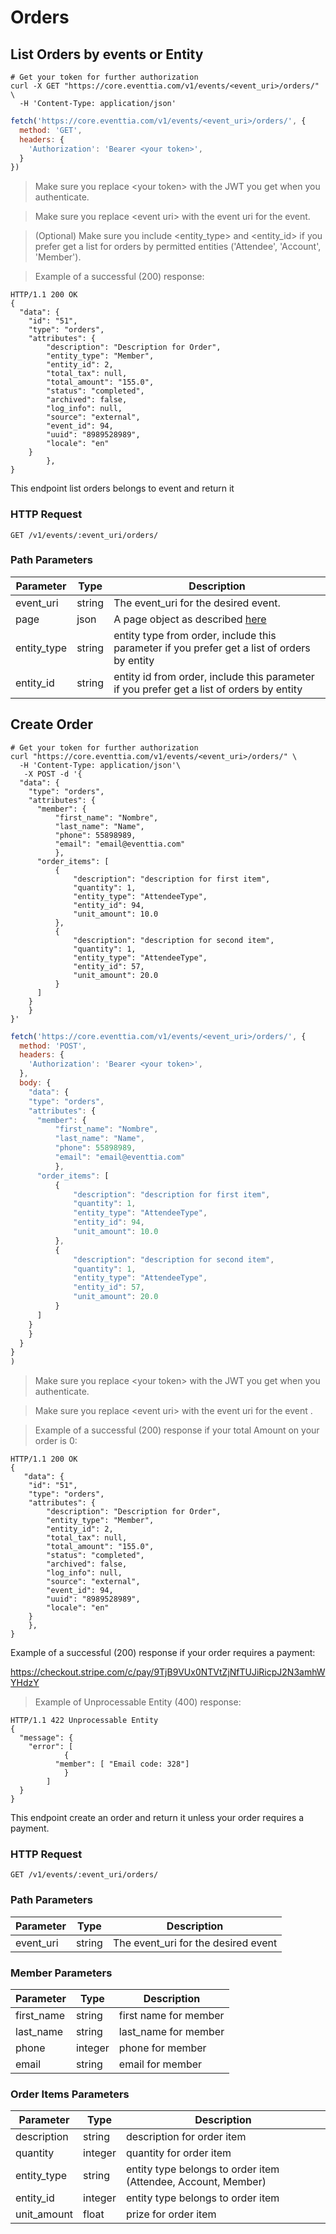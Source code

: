 # Orders

## List Orders by events or Entity

```shell
# Get your token for further authorization
curl -X GET "https://core.eventtia.com/v1/events/<event_uri>/orders/" \
  -H 'Content-Type: application/json'
```

```javascript
fetch('https://core.eventtia.com/v1/events/<event_uri>/orders/', {
  method: 'GET',
  headers: {
    'Authorization': 'Bearer <your token>',
  }
})
```

> Make sure you replace &lt;your token&gt; with the JWT you get when you authenticate. 

> Make sure you replace &lt;event uri&gt; with the event uri for the event.

> (Optional) Make sure you include &lt;entity_type&gt; and &lt;entity_id&gt; if you prefer get a list for orders by permitted entities ('Attendee', 'Account', 'Member').

> Example of a successful (200) response:

```http
HTTP/1.1 200 OK
{
  "data": {
    "id": "51",
    "type": "orders",
    "attributes": {
        "description": "Description for Order",
        "entity_type": "Member",
        "entity_id": 2,
        "total_tax": null,
        "total_amount": "155.0",
        "status": "completed",
        "archived": false,
        "log_info": null,
        "source": "external",
        "event_id": 94,
        "uuid": "8989528989",
        "locale": "en"
    }
        },
}
```

This endpoint list orders belongs to event and return it

### HTTP Request

`GET /v1/events/:event_uri/orders/`

### Path Parameters

Parameter |  Type   | Description
--------- | ------- | -----------
event_uri | string  | The event_uri for the desired event.
page | json | A page object as described <a href="#pagination">here</a>
entity_type | string | entity type from order, include this parameter if you prefer get a list of orders by entity
entity_id | string | entity id from order, include this parameter if you prefer get a list of orders by entity

## Create Order

```shell
# Get your token for further authorization
curl "https://core.eventtia.com/v1/events/<event_uri>/orders/" \
  -H 'Content-Type: application/json'\
   -X POST -d '{
  "data": {
    "type": "orders",
    "attributes": {
      "member": {
          "first_name": "Nombre",
          "last_name": "Name",
          "phone": 55898989,
          "email": "email@eventtia.com"
          },
      "order_items": [
          {
              "description": "description for first item",
              "quantity": 1,
              "entity_type": "AttendeeType",
              "entity_id": 94,
              "unit_amount": 10.0
          },
          {
              "description": "description for second item",
              "quantity": 1,
              "entity_type": "AttendeeType",
              "entity_id": 57,
              "unit_amount": 20.0
          }
      ]
    }
    }
}'
```

```javascript
fetch('https://core.eventtia.com/v1/events/<event_uri>/orders/', {
  method: 'POST',
  headers: {
    'Authorization': 'Bearer <your token>',
  },
  body: {
    "data": {
    "type": "orders",
    "attributes": {
      "member": {
          "first_name": "Nombre",
          "last_name": "Name",
          "phone": 55898989,
          "email": "email@eventtia.com"
          },
      "order_items": [
          {
              "description": "description for first item",
              "quantity": 1,
              "entity_type": "AttendeeType",
              "entity_id": 94,
              "unit_amount": 10.0
          },
          {
              "description": "description for second item",
              "quantity": 1,
              "entity_type": "AttendeeType",
              "entity_id": 57,
              "unit_amount": 20.0
          }
      ]
    }
    }
  }
}
)
```

> Make sure you replace &lt;your token&gt; with the JWT you get when you authenticate. 

> Make sure you replace &lt;event uri&gt; with the event uri for the event .  


> 
> Example of a successful (200) response if your total Amount on your order is 0:

```http
HTTP/1.1 200 OK
{
   "data": {
    "id": "51",
    "type": "orders",
    "attributes": {
        "description": "Description for Order",
        "entity_type": "Member",
        "entity_id": 2,
        "total_tax": null,
        "total_amount": "155.0",
        "status": "completed",
        "archived": false,
        "log_info": null,
        "source": "external",
        "event_id": 94,
        "uuid": "8989528989",
        "locale": "en"
    }
    },
}
```

Example of a successful (200) response if your order requires a payment:

https://checkout.stripe.com/c/pay/9TjB9VUx0NTVtZjNfTUJiRicpJ2N3amhWYHdzY
>Example of Unprocessable Entity (400) response:

```http
HTTP/1.1 422 Unprocessable Entity
{
  "message": {
    "error": [
            {
          "member": [ "Email code: 328"]
            }
        ]
  }
}
```

This endpoint create an order and return it unless your order requires a payment.

### HTTP Request

`GET /v1/events/:event_uri/orders/`

### Path Parameters

Parameter |  Type   | Description
--------- | ------- | -----------
event_uri | string  | The event_uri for the desired event

### Member Parameters

Parameter  |  Type  | Description
---------  | -------| -----------
first_name       | string | first name for member
last_name |  string  | last_name for member
phone    | integer | phone for member
email  | string| email for member

### Order Items Parameters

Parameter  |  Type  | Description
---------  | -------| -----------
description  | string | description for order item
quantity |  integer | quantity for order item
entity_type |  string | entity type belongs to order item (Attendee, Account, Member)
entity_id   | integer| entity type belongs to order item
unit_amount | float | prize for order item